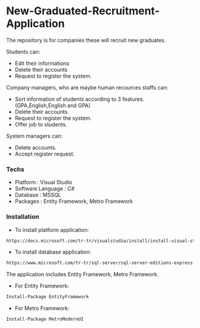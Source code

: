# New-Graduated-Recruitment-Application
The repository is for companies these will recruit new graduates.

Students can:
  - Edit their informations
  - Delete their accounts
  - Request to register the system.

Company managers, who are maybe human recources staffs can:
  - Sort information of students according to 3 features.(GPA,English,English and GPA)
  - Delete their accounts.
  - Request to register the system.
  - Offer job to students.

System managers can:
  - Delete accounts.
  - Accept register request.

### Techs

* Platform : Visual Studio
* Software Language : C#
* Database : MSSQL
* Packages : Entity Framework, Metro Framework


### Installation

* To install platform application:
```sh
https://docs.microsoft.com/tr-tr/visualstudio/install/install-visual-studio?view=vs-2019
```

* To install database application:

```sh
https://www.microsoft.com/tr-tr/sql-server/sql-server-editions-express
```

The application includes Entity Framework, Metro Framework.

* For Entity Framework:

```sh
Install-Package EntityFramework
```

* For Metro Framework:

```sh
Install-Package MetroModernUI
```
